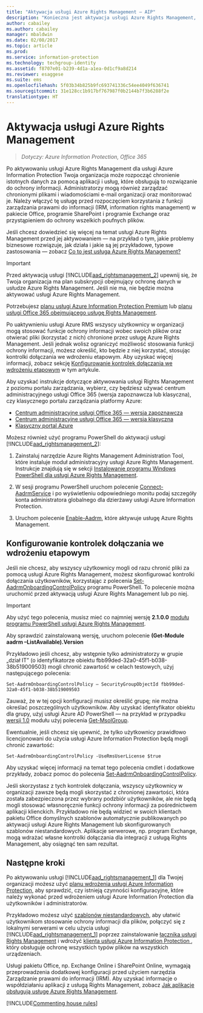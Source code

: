 ```yaml
---
title: "Aktywacja usługi Azure Rights Management — AIP"
description: "Konieczna jest aktywacja usługi Azure Rights Management, zanim Twoja organizacja będzie mogła rozpocząć chronienie dokumentów i wiadomości e-mail za pomocą aplikacji i usług, które obsługują to rozwiązanie do ochrony informacji."
author: cabailey
ms.author: cabailey
manager: mbaldwin
ms.date: 02/08/2017
ms.topic: article
ms.prod: 
ms.service: information-protection
ms.technology: techgroup-identity
ms.assetid: f8707e01-b239-4d1a-a1ea-0d1cf9a8d214
ms.reviewer: esaggese
ms.suite: ems
ms.openlocfilehash: 5f03b34b825b9fc693741336c54ee4049f636741
ms.sourcegitcommit: 31e128cc1b917bf767987f0b2144b7f3b6288f2e
translationtype: HT
---
```

# <a name="activating-azure-rights-management"></a>Aktywacja usługi Azure Rights Management

>*Dotyczy: Azure Information Protection, Office 365*

Po aktywowaniu usługi Azure Rights Management dla usługi Azure Information Protection Twoja organizacja może rozpocząć chronienie istotnych danych za pomocą aplikacji i usług, które obsługują to rozwiązanie do ochrony informacji. Administratorzy mogą również zarządzać chronionymi plikami i wiadomościami e-mail organizacji oraz monitorować je. Należy włączyć tę usługę przed rozpoczęciem korzystania z funkcji zarządzania prawami do informacji (IRM, information rights management) w pakiecie Office, programie SharePoint i programie Exchange oraz przystąpieniem do ochrony wszelkich poufnych plików.

Jeśli chcesz dowiedzieć się więcej na temat usługi Azure Rights Management przed jej aktywowaniem — na przykład o tym, jakie problemy biznesowe rozwiązuje, jak działa i jakie są jej przykładowe, typowe zastosowania — zobacz [Co to jest usługa Azure Rights Management?](../understand-explore/what-is-azure-rms.md)

> [!IMPORTANT]
> Przed aktywacją usługi [!INCLUDE[aad_rightsmanagement_2](../includes/aad_rightsmanagement_2_md.md)] upewnij się, że Twoja organizacja ma plan subskrypcji obejmujący ochronę danych w usłudze Azure Rights Management. Jeśli nie ma, nie będzie można aktywować usługi Azure Rights Management.
>
> Potrzebujesz [planu usługi Azure Information Protection Premium](https://www.microsoft.com/en-us/cloud-platform/azure-information-protection-pricing) lub [planu usługi Office 365 obejmującego usługę Rights Management](http://download.microsoft.com/download/E/C/F/ECF42E71-4EC0-48FF-AA00-577AC14D5B5C/Azure_Information_Protection_licensing_datasheet_EN-US.pdf).

Po uaktywnieniu usługi Azure RMS wszyscy użytkownicy w organizacji mogą stosować funkcje ochrony informacji wobec swoich plików oraz otwierać pliki (korzystać z nich) chronione przez usługę Azure Rights Management. Jeśli jednak wolisz ograniczyć możliwość stosowania funkcji ochrony informacji, możesz określić, kto będzie z niej korzystać, stosując kontrolki dołączania we wdrożeniu etapowym. Aby uzyskać więcej informacji, zobacz sekcję [Konfigurowanie kontrolek dołączania we wdrożeniu etapowym](#configuring-onboarding-controls-for-a-phased-deployment) w tym artykule.

Aby uzyskać instrukcje dotyczące aktywowania usługi Rights Management z poziomu portalu zarządzania, wybierz, czy będziesz używać centrum administracyjnego usługi Office 365 (wersja zapoznawcza lub klasyczna), czy klasycznego portalu zarządzania platformy Azure:


- [Centrum administracyjne usługi Office 365 — wersja zapoznawcza](activate-office365-preview.md)
- [Centrum administracyjne usługi Office 365 — wersja klasyczna](activate-office365-classic.md)
- [Klasyczny portal Azure](activate-azure-classic.md)

Możesz również użyć programu PowerShell do aktywacji usługi [!INCLUDE[aad_rightsmanagement_2](../includes/aad_rightsmanagement_2_md.md)]:

1. Zainstaluj narzędzie Azure Rights Management Administration Tool, które instaluje moduł administracyjny usługi Azure Rights Management. Instrukcje znajdują się w sekcji [Instalowanie programu Windows PowerShell dla usługi Azure Rights Management](../deploy-use/install-powershell.md).

2. W sesji programu PowerShell uruchom polecenie [Connect-AadrmService](https://msdn.microsoft.com/library/windowsazure/dn629415.aspx) i po wyświetleniu odpowiedniego monitu podaj szczegóły konta administratora globalnego dla dzierżawy usługi Azure Information Protection.

3. Uruchom polecenie [Enable-Aadrm](http://msdn.microsoft.com/library/windowsazure/dn629412.aspx), które aktywuje usługę Azure Rights Management.

## <a name="configuring-onboarding-controls-for-a-phased-deployment"></a>Konfigurowanie kontrolek dołączania we wdrożeniu etapowym
Jeśli nie chcesz, aby wszyscy użytkownicy mogli od razu chronić pliki za pomocą usługi Azure Rights Management, możesz skonfigurować kontrolki dołączania użytkowników, korzystając z polecenia [Set-AadrmOnboardingControlPolicy](http://msdn.microsoft.com/library/azure/dn857521.aspx) programu PowerShell. To polecenie można uruchomić przed aktywacją usługi Azure Rights Management lub po niej.

> [!IMPORTANT]
> Aby użyć tego polecenia, musisz mieć co najmniej wersję **2.1.0.0** [modułu programu PowerShell usługi Azure Rights Management](http://go.microsoft.com/fwlink/?LinkId=257721).
>
> Aby sprawdzić zainstalowaną wersję, uruchom polecenie **(Get-Module aadrm –ListAvailable).Version**

Przykładowo jeśli chcesz, aby wstępnie tylko administratorzy w grupie „dział IT” (o identyfikatorze obiektu fbb99ded-32a0-45f1-b038-38b519009503) mogli chronić zawartość w celach testowych, użyj następującego polecenia:

```
Set-AadrmOnboardingControlPolicy – SecurityGroupObjectId fbb99ded-32a0-45f1-b038-38b519009503
```
Zauważ, że w tej opcji konfiguracji musisz określić grupę; nie można określać poszczególnych użytkowników. Aby uzyskać identyfikator obiektu dla grupy, użyj usługi Azure AD PowerShell — na przykład w przypadku [wersji 1.0](https://msdn.microsoft.com/library/azure/jj151815\(v=azure.98\).aspx) modułu użyj polecenia [Get-MsolGroup](https://msdn.microsoft.com/library/azure/dn194130\(v=azure.98\).aspx).

Ewentualnie, jeśli chcesz się upewnić, że tylko użytkownicy prawidłowo licencjonowani do użycia usługi Azure Information Protection będą mogli chronić zawartość:

```
Set-AadrmOnboardingControlPolicy -UseRmsUserLicense $true
```

Aby uzyskać więcej informacji na temat tego polecenia cmdlet i dodatkowe przykłady, zobacz pomoc do polecenia [Set-AadrmOnboardingControlPolicy](https://msdn.microsoft.com/library/dn857521.aspx).

Jeśli skorzystasz z tych kontrolek dołączania, wszyscy użytkownicy w organizacji zawsze będą mogli skorzystać z chronionej zawartości, która została zabezpieczona przez wybrany podzbiór użytkowników, ale nie będą mogli stosować własnoręcznie funkcji ochrony informacji za pośrednictwem aplikacji klienckich. Przykładowo nie będą widzieć w swoich klientach pakietu Office domyślnych szablonów automatycznie publikowanych po aktywacji usługi Azure Rights Management lub skonfigurowanych szablonów niestandardowych.  Aplikacje serwerowe, np. program Exchange, mogą wdrażać własne kontrolki dołączania dla integracji z usługą Rights Management, aby osiągnąć ten sam rezultat.


## <a name="next-steps"></a>Następne kroki
Po aktywowaniu usługi [!INCLUDE[aad_rightsmanagement_1](../includes/aad_rightsmanagement_1_md.md)] dla Twojej organizacji możesz użyć [planu wdrożenia usługi Azure Information Protection](../plan-design/deployment-roadmap.md), aby sprawdzić, czy istnieją czynności konfiguracyjne, które należy wykonać przed wdrożeniem usługi Azure Information Protection dla użytkowników i administratorów. 

Przykładowo możesz użyć [szablonów niestandardowych](configure-custom-templates.md), aby ułatwić użytkownikom stosowanie ochrony informacji dla plików, połączyć się z lokalnymi serwerami w celu użycia usługi [!INCLUDE[aad_rightsmanagement_1](../includes/aad_rightsmanagement_1_md.md)] poprzez zainstalowanie [łącznika usługi Rights Management](deploy-rms-connector.md) i wdrożyć [klienta usługi Azure Information Protection ](../rms-client/aip-client.md), który obsługuje ochronę wszystkich typów plików na wszystkich urządzeniach. 

Usługi pakietu Office, np. Exchange Online i SharePoint Online, wymagają przeprowadzenia dodatkowej konfiguracji przed użyciem narzędzia Zarządzanie prawami do informacji (IRM). Aby uzyskać informacje o współdziałaniu aplikacji z usługą Rights Management, zobacz [Jak aplikacje obsługują usługę Azure Rights Management](../understand-explore/applications-support.md).


[!INCLUDE[Commenting house rules](../includes/houserules.md)]